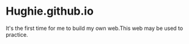 # Hughie.github.io
It's the first time for me to build my own web.This web may be used to practice.
